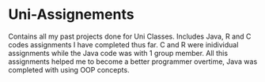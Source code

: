 # Uni-Assignements
Contains all my past projects done for Uni Classes.
Includes Java, R and C codes assignments I have completed thus far.
C and R were inidividual assignments while the Java code was with 1 group member. 
All this assignments helped me to become a better programmer overtime, 
Java was completed with using OOP concepts.
